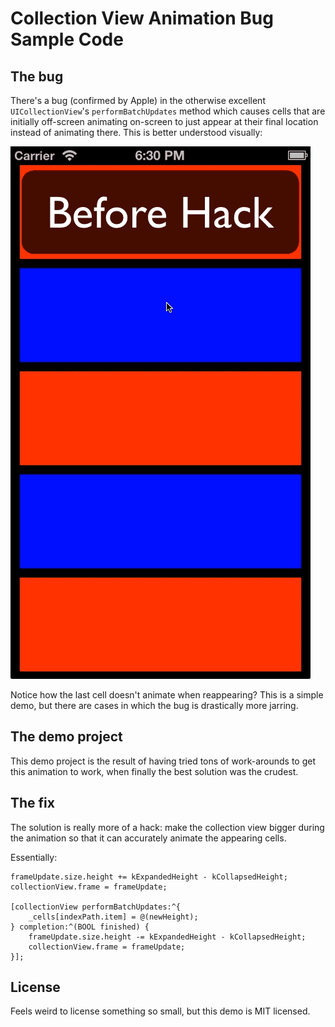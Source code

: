 # Collection View Animation Bug Sample Code

## The bug

There's a bug (confirmed by Apple) in the otherwise excellent `UICollectionView`'s `performBatchUpdates` method which causes cells that are initially off-screen animating on-screen to just appear at their final location instead of animating there. This is better understood visually:

![Video of bug](UICV_Animation_Bug.gif)

Notice how the last cell doesn't animate when reappearing? This is a simple demo, but there are cases in which the bug is drastically more jarring.

## The demo project

This demo project is the result of having tried tons of work-arounds to get this animation to work, when finally the best solution was the crudest.

## The fix

The solution is really more of a hack: make the collection view bigger during the animation so that it can accurately animate the appearing cells.

Essentially:

``` objc
frameUpdate.size.height += kExpandedHeight - kCollapsedHeight;
collectionView.frame = frameUpdate;

[collectionView performBatchUpdates:^{
	_cells[indexPath.item] = @(newHeight);
} completion:^(BOOL finished) {
    frameUpdate.size.height -= kExpandedHeight - kCollapsedHeight;
    collectionView.frame = frameUpdate;
}];
```

## License

Feels weird to license something so small, but this demo is MIT licensed.